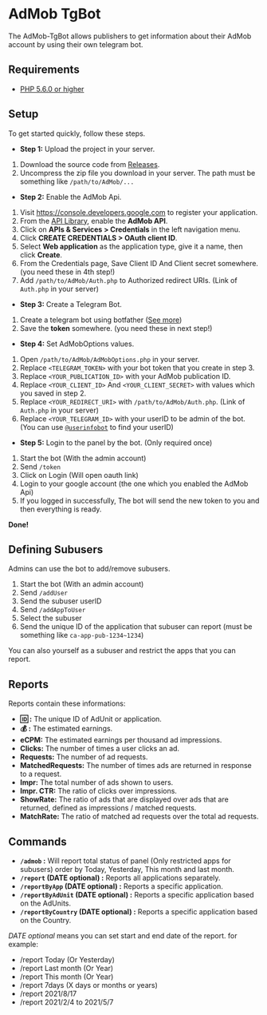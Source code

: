 # AdMob TgBot
 The AdMob-TgBot allows publishers to get information about their AdMob account by using their own telegram bot.

## Requirements ##
- [PHP 5.6.0 or higher](https://www.php.net/)

## Setup
To get started quickly, follow these steps.

- **Step 1:** Upload the project in your server.
1. Download the source code from [Releases](https://github.com/Aghajari/AdMob-TgBot/releases).
2. Uncompress the zip file you download in your server. The path must be something like `/path/to/AdMob/...`

- **Step 2:** Enable the AdMob Api.
1. Visit https://console.developers.google.com to register your application.
2. From the [API Library](https://console.cloud.google.com/start/api?id=admob.googleapis.com), enable
   the **AdMob API**.
3. Click on **APIs & Services > Credentials** in the left navigation menu.
4. Click **CREATE CREDENTIALS > OAuth client ID**.
5. Select **Web application** as the application type, give it a name, then click
   **Create**.
6. From the Credentials page, Save Client ID And Client secret somewhere. (you need these in 4th step!)
7. Add `/path/to/AdMob/Auth.php` to Authorized redirect URIs. (Link of `Auth.php` in your server)

- **Step 3:** Create a Telegram Bot.
1. Create a telegram bot using botfather ([See more](https://core.telegram.org/bots#6-botfather))
2. Save the **token** somewhere. (you need these in next step!)

- **Step 4:** Set AdMobOptions values.
1. Open `/path/to/AdMob/AdMobOptions.php` in your server.
2. Replace `<TELEGRAM_TOKEN>` with your bot token that you create in step 3.
3. Replace `<YOUR_PUBLICATION_ID>` with your AdMob publication ID.
4. Replace `<YOUR_CLIENT_ID>` And `<YOUR_CLIENT_SECRET>` with values which you saved in step 2.
6. Replace `<YOUR_REDIRECT_URI>` with `/path/to/AdMob/Auth.php`. (Link of `Auth.php` in your server)
7. Replace `<YOUR_TELEGRAM_ID>` with your userID to be admin of the bot. (You can use [`@userinfobot`](https://github.com/nadam/userinfobot) to find your userID)

- **Step 5:** Login to the panel by the bot. (Only required once)
1. Start the bot (With the admin account)
2. Send `/token`
3. Click on Login (Will open oauth link)
4. Login to your google account (the one which you enabled the AdMob Api)
5. If you logged in successfully, The bot will send the new token to you and then everything is ready.

**Done!**

## Defining Subusers
Admins can use the bot to add/remove subusers.

1. Start the bot (With an admin account)
2. Send `/addUser`
3. Send the subuser userID
4. Send `/addAppToUser`
5. Select the subuser
6. Send the unique ID of the application that subuser can report (must be something like `ca-app-pub-1234~1234`)

You can also yourself as a subuser and restrict the apps that you can report.

## Reports
Reports contain these informations:

- **🆔 :** The unique ID of AdUnit or application.
- **💰 :** The estimated earnings.
- **eCPM:** The estimated earnings per thousand ad impressions.
- **Clicks:** The number of times a user clicks an ad.
- **Requests:** The number of ad requests.
- **MatchedRequests:** The number of times ads are returned in response to a request.
- **Impr:** The total number of ads shown to users.
- **Impr. CTR:** The ratio of clicks over impressions.
- **ShowRate:** The ratio of ads that are displayed over ads that are returned, defined as impressions / matched requests.
- **MatchRate:** The ratio of matched ad requests over the total ad requests.

## Commands

- **`/admob` :** Will report total status of panel (Only restricted apps for subusers) order by Today, Yesterday, This month and last month.
- **`/report` (DATE optional) :** Reports all applications separately.
- **`/reportByApp` (DATE optional) :** Reports a specific application.
- **`/reportByAdUnit` (DATE optional) :** Reports a specific application based on the AdUnits.
- **`/reportByCountry` (DATE optional) :** Reports a specific application based on the Country.

*DATE optional* means you can set start and end date of the report. for example:
- /report Today (Or Yesterday)
- /report Last month (Or Year)
- /report This month (Or Year)
- /report 7days (X days or months or years)
- /report 2021/8/17
- /report 2021/2/4 to 2021/5/7
